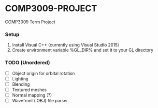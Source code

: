 # COMP3009-PROJECT
COMP3009 Term Project

### Setup
1. Install Visual C++ (currently using Visual Studio 2015)
2. Create environment variable %GL_DIR% and set it to your GL directory

### TODO (Unordered)
- [ ] Object origin for orbital rotation
- [ ] Lighting
- [ ] Blending
- [ ] Textured meshes
- [ ] Normal mapping (?)
- [ ] Wavefront (.OBJ) file parser
